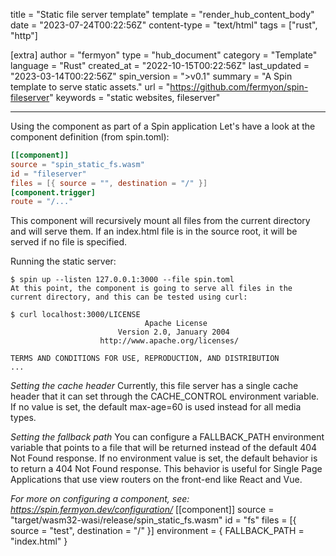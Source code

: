 title = "Static file server template"
template = "render_hub_content_body"
date = "2023-07-24T00:22:56Z"
content-type = "text/html"
tags = ["rust", "http"]

[extra]
author = "fermyon"
type = "hub_document"
category = "Template"
language = "Rust"
created_at = "2022-10-15T00:22:56Z"
last_updated = "2023-03-14T00:22:56Z"
spin_version = ">v0.1"
summary =  "A Spin template to serve static assets."
url = "https://github.com/fermyon/spin-fileserver"
keywords = "static websites, fileserver"

---

Using the component as part of a Spin application
Let's have a look at the component definition (from spin.toml):

```toml
[[component]]
source = "spin_static_fs.wasm"
id = "fileserver"
files = [{ source = "", destination = "/" }]
[component.trigger]
route = "/..."
```

This component will recursively mount all files from the current directory and will serve them. If an index.html file is in the source root, it will be served if no file is specified.

Running the static server:

```
$ spin up --listen 127.0.0.1:3000 --file spin.toml
At this point, the component is going to serve all files in the current directory, and this can be tested using curl:

$ curl localhost:3000/LICENSE
                              Apache License
                        Version 2.0, January 2004
                    http://www.apache.org/licenses/

TERMS AND CONDITIONS FOR USE, REPRODUCTION, AND DISTRIBUTION
...
```

_Setting the cache header_
Currently, this file server has a single cache header that it can set through the CACHE_CONTROL environment variable. If no value is set, the default max-age=60 is used instead for all media types.

_Setting the fallback path_
You can configure a FALLBACK_PATH environment variable that points to a file that will be returned instead of the default 404 Not Found response. If no environment value is set, the default behavior is to return a 404 Not Found response. This behavior is useful for Single Page Applications that use view routers on the front-end like React and Vue.

_For more on configuring a component, see: https://spin.fermyon.dev/configuration/_
[[component]]
source = "target/wasm32-wasi/release/spin_static_fs.wasm"
id = "fs"
files = [{ source = "test", destination = "/" }]
environment = { FALLBACK_PATH = "index.html" }
